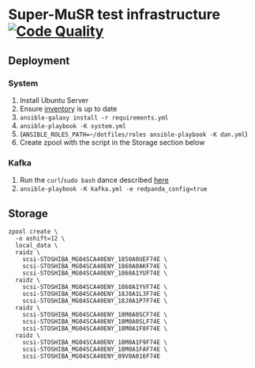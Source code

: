 # Super-MuSR test infrastructure [![Code Quality](https://github.com/DanNixon/supermusr-infra/actions/workflows/code_quality.yml/badge.svg?branch=main)](https://github.com/DanNixon/supermusr-infra/actions/workflows/code_quality.yml)

## Deployment

### System

1. Install Ubuntu Server
2. Ensure [inventory](./inventory.ini) is up to date
3. `ansible-galaxy install -r requirements.yml`
4. `ansible-playbook -K system.yml`
5. (`ANSIBLE_ROLES_PATH=~/dotfiles/roles ansible-playbook -K dan.yml`)
6. Create zpool with the script in the Storage section below

### Kafka

1. Run the `curl`/`sudo bash` dance described [here](https://docs.redpanda.com/docs/deployment/production-deployment/#step-1-install-the-binary)
2. `ansible-playbook -K kafka.yml -e redpanda_config=true`

## Storage

```
zpool create \
  -o ashift=12 \
  local_data \
  raidz \
    scsi-STOSHIBA_MG04SCA40ENY_1850A0UEF74E \
    scsi-STOSHIBA_MG04SCA40ENY_1860A0AKF74E \
    scsi-STOSHIBA_MG04SCA40ENY_1860A1YUF74E \
  raidz \
    scsi-STOSHIBA_MG04SCA40ENY_1860A1YVF74E \
    scsi-STOSHIBA_MG04SCA40ENY_18J0A1L3F74E \
    scsi-STOSHIBA_MG04SCA40ENY_18J0A1P7F74E \
  raidz \
    scsi-STOSHIBA_MG04SCA40ENY_18M0A0SCF74E \
    scsi-STOSHIBA_MG04SCA40ENY_18M0A0SLF74E \
    scsi-STOSHIBA_MG04SCA40ENY_18M0A1F8F74E \
  raidz \
    scsi-STOSHIBA_MG04SCA40ENY_18M0A1F9F74E \
    scsi-STOSHIBA_MG04SCA40ENY_18M0A1FAF74E \
    scsi-STOSHIBA_MG04SCA40ENY_89V0A016F74E
```
